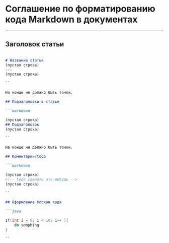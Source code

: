 # Соглашение по форматированию кода Markdown в документах

---

## Заголовок статьи

```markdown

# Название статьи
(пустая строка)
---
(пустая строка)

``

На конце не должно быть точки.

## Подзаголовки в статье

```markdown

(пустая строка)
## Подзаголовок
(пустая строка)

``

На конце не должно быть точки.

## Коментарии/todo

```markdown

(пустая строка)
<!-- todo сделать что-нибудь -->
(пустая строка)

``

## Оформление блоков кода

```java

If(int i = 0; i < 10; i++ ){
    do somphing
}

``


